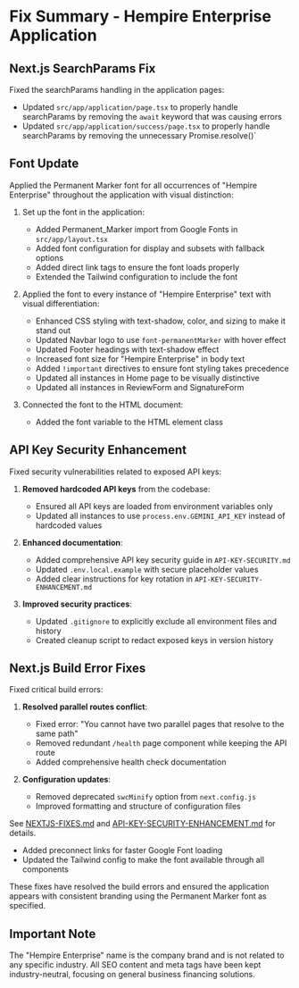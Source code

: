 # Fix Summary - Hempire Enterprise Application

## Next.js SearchParams Fix

Fixed the searchParams handling in the application pages:

- Updated `src/app/application/page.tsx` to properly handle searchParams by removing the `await` keyword that was causing errors
- Updated `src/app/application/success/page.tsx` to properly handle searchParams by removing the unnecessary Promise.resolve()`

## Font Update

Applied the Permanent Marker font for all occurrences of "Hempire Enterprise" throughout the application with visual distinction:

1. Set up the font in the application:
   - Added Permanent_Marker import from Google Fonts in `src/app/layout.tsx`
   - Added font configuration for display and subsets with fallback options
   - Added direct link tags to ensure the font loads properly
   - Extended the Tailwind configuration to include the font

2. Applied the font to every instance of "Hempire Enterprise" text with visual differentiation:
   - Enhanced CSS styling with text-shadow, color, and sizing to make it stand out
   - Updated Navbar logo to use `font-permanentMarker` with hover effect
   - Updated Footer headings with text-shadow effect
   - Increased font size for "Hempire Enterprise" in body text
   - Added `!important` directives to ensure font styling takes precedence
   - Updated all instances in Home page to be visually distinctive
   - Updated all instances in ReviewForm and SignatureForm
   
3. Connected the font to the HTML document:
   - Added the font variable to the HTML element class

## API Key Security Enhancement

Fixed security vulnerabilities related to exposed API keys:

1. **Removed hardcoded API keys** from the codebase:
   - Ensured all API keys are loaded from environment variables only
   - Updated all instances to use `process.env.GEMINI_API_KEY` instead of hardcoded values

2. **Enhanced documentation**:
   - Added comprehensive API key security guide in `API-KEY-SECURITY.md`
   - Updated `.env.local.example` with secure placeholder values
   - Added clear instructions for key rotation in `API-KEY-SECURITY-ENHANCEMENT.md`

3. **Improved security practices**:
   - Updated `.gitignore` to explicitly exclude all environment files and history
   - Created cleanup script to redact exposed keys in version history

## Next.js Build Error Fixes

Fixed critical build errors:

1. **Resolved parallel routes conflict**:
   - Fixed error: "You cannot have two parallel pages that resolve to the same path"
   - Removed redundant `/health` page component while keeping the API route
   - Added comprehensive health check documentation

2. **Configuration updates**:
   - Removed deprecated `swcMinify` option from `next.config.js`
   - Improved formatting and structure of configuration files

See [NEXTJS-FIXES.md](./NEXTJS-FIXES.md) and [API-KEY-SECURITY-ENHANCEMENT.md](./API-KEY-SECURITY-ENHANCEMENT.md) for details.
   - Added preconnect links for faster Google Font loading
   - Updated the Tailwind config to make the font available through all components

These fixes have resolved the build errors and ensured the application appears with consistent branding using the Permanent Marker font as specified.

## Important Note

The "Hempire Enterprise" name is the company brand and is not related to any specific industry. All SEO content and meta tags have been kept industry-neutral, focusing on general business financing solutions.
